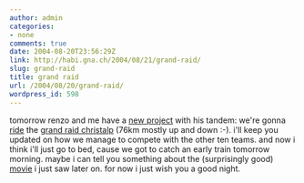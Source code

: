 ```yaml
---
author: admin
categories:
- none
comments: true
date: 2004-08-20T23:56:29Z
link: http://habi.gna.ch/2004/08/21/grand-raid/
slug: grand-raid
title: grand raid
url: /2004/08/20/grand-raid/
wordpress_id: 598
---
```


tomorrow renzo and me have a [new project](http://habi.gna.ch/blog/archives/000103.html) with his tandem: we're gonna [ride](http://services.datasport.com/2004/mtb/GrandRaid/START021.HTM) the [grand raid christalp](http://www.grand-raid-cristalp.ch) (76km mostly up and down :-).
i'll keep you updated on how we manage to compete with the other ten teams.
and now i think i'll just go to bed, cause we got to catch an early train tomorrow morning. maybe i can tell you something about the (surprisingly good) [movie](http://imdb.com/title/tt0343818/) i just saw later on.
for now i just wish you a good night.
